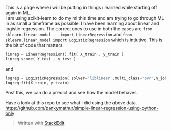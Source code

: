 This is a page where i will be putting in things i learned while starting off again in ML.  
I am using scikit-learn to do my ml this time and am trying to go through ML in as small a timeframe as possible.
I have been learning about linear and logistic regression.
The correct ones to use in both the cases are `from sklearn.linear_model    import LinearRegression` and `from sklearn.linear_model import LogisticRegression` which is intiutive.
This is the bit of code that matters
```python
linreg = LinearRegression().fit( X_train , y_train )
linreg.score( X_test , y_test )
```
and 
```python
logreg = LogisticRegression( solver='liblinear',multi_class='ovr',n_jobs=1 )
logreg.fit(X_train, y_train)
```
Post this, we can do a predict and see how the model behaves.

Have a look at this repo to see what i did using the above data.
https://github.com/pankymathur/simple-linear-regression-using-python-only

> Written with [StackEdit](https://stackedit.io/).
<!--stackedit_data:
eyJoaXN0b3J5IjpbMjA5ODc2NDY3NSwtMTk2NTEzNjc4OSw2NT
c5ODM4NzRdfQ==
-->